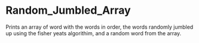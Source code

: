 # Random_Jumbled_Array

Prints an array of word with the words in order, the words randomly jumbled up using the fisher yeats algorithim, and a random word from the array.
